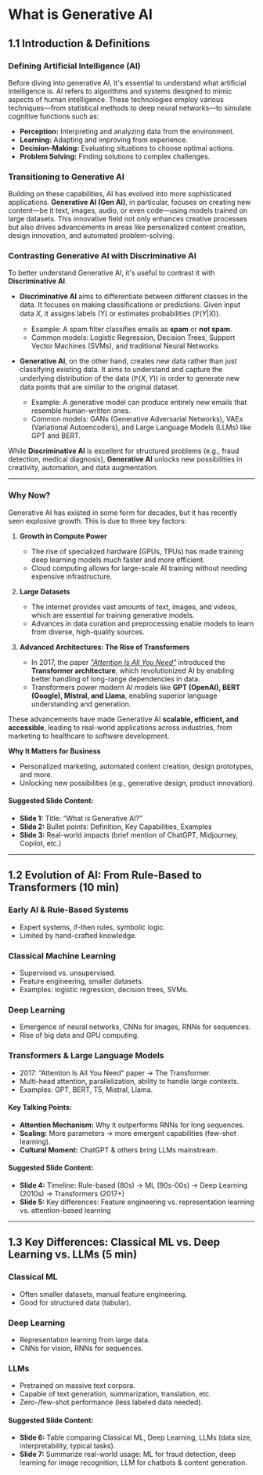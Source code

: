
# What is Generative AI

## 1.1 Introduction & Definitions 

### Defining Artificial Intelligence (AI)

Before diving into generative AI, it's essential to understand what artificial intelligence is. AI refers to algorithms and systems designed to mimic aspects of human intelligence. These technologies employ various techniques—from statistical methods to deep neural networks—to simulate cognitive functions such as:

- **Perception:** Interpreting and analyzing data from the environment.
- **Learning:** Adapting and improving from experience.
- **Decision-Making:** Evaluating situations to choose optimal actions.
- **Problem Solving:** Finding solutions to complex challenges.

### Transitioning to Generative AI

Building on these capabilities, AI has evolved into more sophisticated applications. **Generative AI (Gen AI)**, in particular, focuses on creating new content—be it text, images, audio, or even code—using models trained on large datasets. This innovative field not only enhances creative processes but also drives advancements in areas like personalized content creation, design innovation, and automated problem-solving.

### Contrasting Generative AI with Discriminative AI  

To better understand Generative AI, it's useful to contrast it with **Discriminative AI**.  

- **Discriminative AI**  aims to differentiate between different classes in the data. It focuses on making classifications or predictions. Given input data $X$, it assigns labels (Y) or estimates probabilities ($\mathbb{P} (Y|X)$).  
  - Example: A spam filter classifies emails as **spam** or **not spam**.  
  - Common models: Logistic Regression, Decision Trees, Support Vector Machines (SVMs), and traditional Neural Networks.  

- **Generative AI**, on the other hand, creates new data rather than just classifying existing data. It aims to understand and capture the underlying distribution of the data ($\mathbb{P} (X, Y)$) in order to generate new data points that are similar to the original dataset.
  - Example: A generative model can produce entirely new emails that resemble human-written ones.  
  - Common models: GANs (Generative Adversarial Networks), VAEs (Variational Autoencoders), and Large Language Models (LLMs) like GPT and BERT.  

While **Discriminative AI** is excellent for structured problems (e.g., fraud detection, medical diagnosis), **Generative AI** unlocks new possibilities in creativity, automation, and data augmentation.  

---
### Why Now?  

Generative AI has existed in some form for decades, but it has recently seen explosive growth. This is due to three key factors:  

1. **Growth in Compute Power**  
   - The rise of specialized hardware (GPUs, TPUs) has made training deep learning models much faster and more efficient.  
   - Cloud computing allows for large-scale AI training without needing expensive infrastructure.  

2. **Large Datasets**  
   - The internet provides vast amounts of text, images, and videos, which are essential for training generative models.  
   - Advances in data curation and preprocessing enable models to learn from diverse, high-quality sources.  

3. **Advanced Architectures: The Rise of Transformers**  
   - In 2017, the paper [*"Attention Is All You Need"*](https://arxiv.org/pdf/1706.03762) introduced the **Transformer architecture**, which revolutionized AI by enabling better handling of long-range dependencies in data.  
   - Transformers power modern AI models like **GPT (OpenAI), BERT (Google), Mistral, and Llama**, enabling superior language understanding and generation.  

These advancements have made Generative AI **scalable, efficient, and accessible**, leading to real-world applications across industries, from marketing to healthcare to software development.  

**Why It Matters for Business**  
- Personalized marketing, automated content creation, design prototypes, and more.  
- Unlocking new possibilities (e.g., generative design, product innovation).

#### Suggested Slide Content:
- **Slide 1:** Title: “What is Generative AI?”
- **Slide 2:** Bullet points: Definition, Key Capabilities, Examples
- **Slide 3:** Real-world impacts (brief mention of ChatGPT, Midjourney, Copilot, etc.)

---

## 1.2 Evolution of AI: From Rule-Based to Transformers (10 min)

### Early AI & Rule-Based Systems
- Expert systems, if-then rules, symbolic logic.
- Limited by hand-crafted knowledge.

### Classical Machine Learning
- Supervised vs. unsupervised.
- Feature engineering, smaller datasets.
- Examples: logistic regression, decision trees, SVMs.

### Deep Learning
- Emergence of neural networks, CNNs for images, RNNs for sequences.
- Rise of big data and GPU computing.

### Transformers & Large Language Models
- 2017: “Attention Is All You Need” paper → The Transformer.
- Multi-head attention, parallelization, ability to handle large contexts.
- Examples: GPT, BERT, T5, Mistral, Llama.

#### Key Talking Points:
- **Attention Mechanism:** Why it outperforms RNNs for long sequences.
- **Scaling:** More parameters → more emergent capabilities (few-shot learning).
- **Cultural Moment:** ChatGPT & others bring LLMs mainstream.

#### Suggested Slide Content:
- **Slide 4:** Timeline: Rule-based (80s) → ML (90s-00s) → Deep Learning (2010s) → Transformers (2017+)
- **Slide 5:** Key differences: Feature engineering vs. representation learning vs. attention-based learning

---

## 1.3 Key Differences: Classical ML vs. Deep Learning vs. LLMs (5 min)

### Classical ML
- Often smaller datasets, manual feature engineering.
- Good for structured data (tabular).

### Deep Learning
- Representation learning from large data.
- CNNs for vision, RNNs for sequences.

### LLMs
- Pretrained on massive text corpora.
- Capable of text generation, summarization, translation, etc.
- Zero-/few-shot performance (less labeled data needed).

#### Suggested Slide Content:
- **Slide 6:** Table comparing Classical ML, Deep Learning, LLMs (data size, interpretability, typical tasks).
- **Slide 7:** Summarize real-world usage: ML for fraud detection, deep learning for image recognition, LLM for chatbots & content generation.
